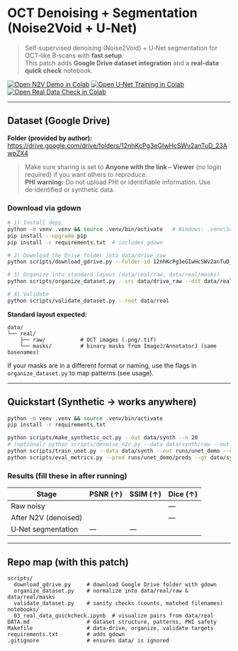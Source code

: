 # OCT Denoising + Segmentation (Noise2Void + U‑Net)

> Self‑supervised denoising (Noise2Void) + U‑Net segmentation for OCT‑like B‑scans with **fast setup**.  
> This patch adds **Google Drive dataset integration** and a **real‑data quick check** notebook.

[![Open N2V Demo in Colab](https://colab.research.google.com/assets/colab-badge.svg)](https://colab.research.google.com/github/ajung23/oct-denoise-unet/blob/main/notebooks/01_n2v_demo.ipynb)
[![Open U‑Net Training in Colab](https://colab.research.google.com/assets/colab-badge.svg)](https://colab.research.google.com/github/ajung23/oct-denoise-unet/blob/main/notebooks/02_unet_training.ipynb)
[![Open Real Data Check in Colab](https://colab.research.google.com/assets/colab-badge.svg)](https://colab.research.google.com/github/ajung23/oct-denoise-unet/blob/main/notebooks/03_real_data_quickcheck.ipynb)

---

## Dataset (Google Drive)
**Folder (provided by author):** https://drive.google.com/drive/folders/12nhKcPg3eGIwHcSWv2anTuD_23AwpZX4

> Make sure sharing is set to **Anyone with the link – Viewer** (no login required) if you want others to reproduce.  
> **PHI warning:** Do not upload PHI or identifiable information. Use de‑identified or synthetic data.

### Download via gdown
```bash
# 1) Install deps
python -m venv .venv && source .venv/bin/activate   # Windows: .venv\Scripts\activate
pip install --upgrade pip
pip install -r requirements.txt  # includes gdown

# 2) Download the Drive folder into data/drive_raw
python scripts/download_gdrive.py --folder-id 12nhKcPg3eGIwHcSWv2anTuD_23AwpZX4 --out data/drive_raw

# 3) Organize into standard layout (data/real/raw, data/real/masks)
python scripts/organize_dataset.py --src data/drive_raw --dst data/real

# 4) Validate
python scripts/validate_dataset.py --root data/real
```

**Standard layout expected:**
```
data/
└── real/
    ├── raw/           # OCT images (.png/.tif)
    └── masks/         # binary masks from ImageJ/AnnotatorJ (same basenames)
```

If your masks are in a different format or naming, use the flags in `organize_dataset.py` to map patterns (see usage).

---

## Quickstart (Synthetic → works anywhere)
```bash
python -m venv .venv && source .venv/bin/activate
pip install -r requirements.txt

python scripts/make_synthetic_oct.py --out data/synth --n 20
# (optional) python scripts/denoise_n2v.py --data data/synth/raw --out runs/n2v_demo --epochs 1
python scripts/train_unet.py --data data/synth --out runs/unet_demo --epochs 2
python scripts/eval_metrics.py --pred runs/unet_demo/preds --gt data/synth/masks
```

### Results (fill these in after running)
| Stage                     | PSNR (↑) | SSIM (↑) | Dice (↑) |
|--------------------------|----------|----------|----------|
| Raw noisy                |          |          |    —     |
| After N2V (denoised)     |          |          |    —     |
| U‑Net segmentation       |    —     |    —     |          |

---

## Repo map (with this patch)
```
scripts/
  download_gdrive.py     # download Google Drive folder with gdown
  organize_dataset.py    # normalize into data/real/raw & data/real/masks
  validate_dataset.py    # sanity checks (counts, matched filenames)
notebooks/
  03_real_data_quickcheck.ipynb  # visualize pairs from data/real
DATA.md                  # dataset structure, patterns, PHI safety
Makefile                 # data-drive, organize, validate targets
requirements.txt         # adds gdown
.gitignore               # ensures data/ is ignored
```

